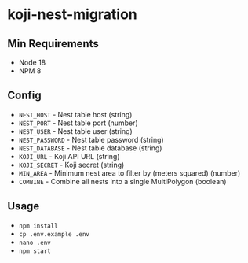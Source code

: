 # koji-nest-migration
 
## Min Requirements
- Node 18
- NPM 8

## Config
- `NEST_HOST` - Nest table host (string)
- `NEST_PORT` - Nest table port (number)
- `NEST_USER` - Nest table user (string)
- `NEST_PASSWORD` - Nest table password (string)
- `NEST_DATABASE` - Nest table database (string)
- `KOJI_URL` - Koji API URL (string)
- `KOJI_SECRET` - Koji secret (string)
- `MIN_AREA` - Minimum nest area to filter by (meters squared) (number)
- `COMBINE` - Combine all nests into a single MultiPolygon (boolean)

## Usage
- `npm install`
- `cp .env.example .env`
- `nano .env`
- `npm start`
